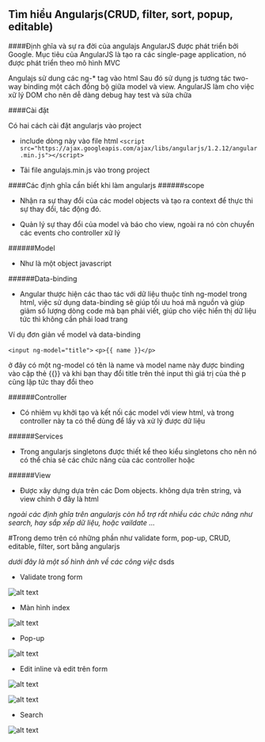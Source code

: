 ## Tìm hiểu Angularjs(CRUD, filter, sort, popup, editable)
####Định ghĩa và sự ra đời của angulajs
AngularJS được phát triển bởi Google. Mục tiêu của AngularJS là tạo ra các single-page application, nó được phát triển theo mô hình MVC


Angulajs sử dung các ng-* tag vào html Sau đó sử dụng js tương tác two-way binding một cách đồng bộ giữa model và view. AngularJS làm cho việc xữ lý DOM cho nên dễ dàng debug hay test và sửa chữa


####Cài đặt


Có hai cách cài đặt angularjs vào project


+ include dòng này vào file html `<script src="https://ajax.googleapis.com/ajax/libs/angularjs/1.2.12/angular.min.js"></script>`


+ Tải file angulajs.min.js vào trong project

####Các định ghĩa cần biết khi làm angularjs
######scope
+ Nhận ra sự thay đổi của các model objects và tạo ra context để thực thi sự thay đổi, tác động đó.


+ Quản lý sự thay đổi của model và báo cho view, ngoài ra nó còn chuyển các events cho controller xữ lý


######Model


+ Như là một object javascript


######Data-binding


+ Angular thược hiện các thao tác với dữ liệu thuộc tính ng-model trong html, việc sử dụng data-binding sẽ giúp tối ưu hoá mã nguồn và giúp giảm số lượng dòng code mà bạn phải viết, giúp cho việc hiển thị dữ liệu tức thì không cần phải load trang


Ví dụ đơn giản về model và data-binding


`<input ng-model="title">`
`<p>{{ name }}</p>`


ở đây có một ng-model có tên là name và model name này được binding vào cặp thẻ {{}} và khi bạn thay đổi title trên thẻ input thì giá trị của thẻ p cũng lập tức thay đổi theo

######Controller
+ Có nhiêm vụ khởi tạo và kết nối các model với view html, và trong controller này ta có thể dùng để lấy và xử lý được dữ liệu

######Services
+ Trong angularjs singletons được thiết kể theo kiểu singletons cho nên nó có thể chia sẻ các chức năng của các controller hoặc


######View
+ Được xây dựng dựa trên các Dom objects. không dựa trên string, và view chính ở đây là html


*ngoài các định ghĩa trên angularjs còn hỗ trợ rất nhiều các chức năng như search, hay sắp xếp dữ liệu, hoặc vaildate ...*


#Trong demo trên có những phần như validate form, pop-up, CRUD, editable, filter, sort bằng angularjs


*dưới đây là một số hình ảnh về các công việc*
dsds

+ Validate trong form


![alt text](https://cloud.githubusercontent.com/assets/4001514/4803423/e34af0b8-5e57-11e4-8d5b-e05e63467202.png "anh1")


+ Màn hình index

![alt text](https://cloud.githubusercontent.com/assets/4001514/4803422/e2fe9a74-5e57-11e4-8b8f-9f7991454be1.png "anh2")


+ Pop-up

![alt text](https://cloud.githubusercontent.com/assets/4001514/4803424/e34c5822-5e57-11e4-9e7a-04c72fd9fe81.png "anh3")

+ Edit inline và edit trên form

![alt text](https://cloud.githubusercontent.com/assets/4001514/4803426/e3521154-5e57-11e4-8cb1-1a45abe5c7c0.png "anh4")


![alt text](https://cloud.githubusercontent.com/assets/4001514/4803425/e34f4ee2-5e57-11e4-8d97-273281fe973c.png "anh5")

+ Search

![alt text](https://cloud.githubusercontent.com/assets/4001514/4803427/e3540928-5e57-11e4-81a8-e43fd3293fe9.png "anh6")
